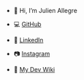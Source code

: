 - 👋 Hi, I’m Julien Allegre 

- 💻 [GitHub](https://github.com/JAllegre)

- 🔗 [LinkedIn](https://www.linkedin.com/in/julien-allegre-7933bb139/)

- 📷 [Instagram](https://www.instagram.com/julien.miam.miam/)

- 📘 [My Dev Wiki](https://github.com/JAllegre/JAllegre/wiki)


